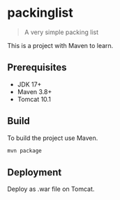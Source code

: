 # packinglist
> A very simple packing list

This is a project with Maven to learn.

## Prerequisites

- JDK 17+
- Maven 3.8+
- Tomcat 10.1

## Build

To build the project use Maven.

```sh
mvn package
```

## Deployment

Deploy as .war file on Tomcat.